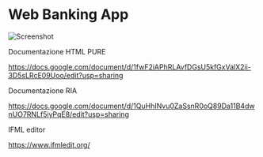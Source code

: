 # Web Banking App

 ![Screenshot](https://github.com/user-attachments/assets/d25c731f-70fe-4454-ae80-f5fa8547fa64)

Documentazione HTML PURE

https://docs.google.com/document/d/1fwF2iAPhRLAvfDGsU5kfGxValX2ii-3D5sLRcE09Uoo/edit?usp=sharing

Documentazione RIA

https://docs.google.com/document/d/1QuHhINvu0ZaSsnR0oQ89Da11B4dwnUO7RNLf5iyPqE8/edit?usp=sharing

IFML editor

https://www.ifmledit.org/
